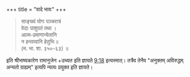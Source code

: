 +++
title = "वादे भावः"
+++


> साङ्ख्यं योगः पञ्चरात्रं  
वेदाः पाशुपतं तथा ।  
आत्म-प्रमाणान्येतानि  
न हन्तव्यानि हेतुभिः॥  
(म. भा. शा. ३५०-६३) ॥ 

इति श्रीभाष्यकारेण रामानुजेन +उच्यत इति ज्ञायते [9:18](https://www.youtube.com/watch?v=0ro_KiLqA0w&t=558s) इत्यस्मात्। तत्रैव तेनैव "अनुक्तम् अविरुद्धम् अन्यतो ग्राह्यम्" इत्यपि न्यायः प्रयुक्त इति ज्ञायते।

